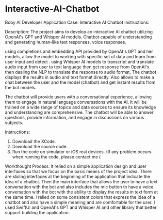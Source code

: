 # Interactive-AI-Chatbot
Boby AI Developer Application Case: Interactive AI Chatbot
Instructions:

Description:
The project aims to develop an interactive AI chatbot utilizing OpenAI's GPT and Whisper AI models. Chatbot capable of understanding and generating human-like text responses, voice responses.

using completions and embedding API provided by OpenAI's GPT and her models, allow the model to working with specific set of data and learn from user input and detect .
using Whisper AI models to transcript and translate audio input from user to text language then get response from OpenAI's then dealing the NLP to translate the response to audio format, The chatbot displays the results in audio and text format directly.
Also allows to make a chat between the user and the model (chatbot) and get instant results from the bot models.

The chatbot will provide users with a conversational experience, allowing them to engage in natural language conversations with the AI. It will be trained on a wide range of topics and data sources to ensure its knowledge and understanding are comprehensive. The chatbot will be able to answer questions, provide information, and engage in discussions on various subjects.

Instructions:
1. Download the XCode.
2. Download the source code.
3. Run the code on simulator or iOS real devices.
(If any problem occurs when running the code, please contact me (

Workthought Process:
It relied on a simple application design and user interfaces so that we focus on the basic means of the project idea.
There are sliding interfaces at the beginning of the application that indicate the idea of a chatbot.
Then the main interface that allows the user to have a text conversation with the bot and also includes the mic button to have a voice conversation with the bot with the ability to display the results in text form at the same time.
I relied on some consistent colors that express the idea of a chatbot and also have a simple meaning and are comfortable for the user.
I used SwiftUI and OpenAI's GPT and Whisper AI and other library that better support building the application.

